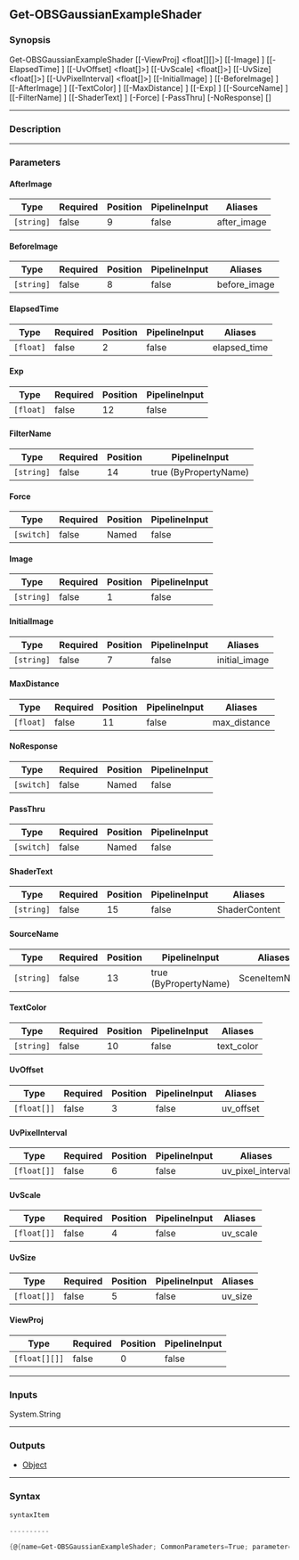 Get-OBSGaussianExampleShader
----------------------------

### Synopsis

Get-OBSGaussianExampleShader [[-ViewProj] <float[][]>] [[-Image] <string>] [[-ElapsedTime] <float>] [[-UvOffset] <float[]>] [[-UvScale] <float[]>] [[-UvSize] <float[]>] [[-UvPixelInterval] <float[]>] [[-InitialImage] <string>] [[-BeforeImage] <string>] [[-AfterImage] <string>] [[-TextColor] <string>] [[-MaxDistance] <float>] [[-Exp] <float>] [[-SourceName] <string>] [[-FilterName] <string>] [[-ShaderText] <string>] [-Force] [-PassThru] [-NoResponse] [<CommonParameters>]

---

### Description

---

### Parameters
#### **AfterImage**

|Type      |Required|Position|PipelineInput|Aliases    |
|----------|--------|--------|-------------|-----------|
|`[string]`|false   |9       |false        |after_image|

#### **BeforeImage**

|Type      |Required|Position|PipelineInput|Aliases     |
|----------|--------|--------|-------------|------------|
|`[string]`|false   |8       |false        |before_image|

#### **ElapsedTime**

|Type     |Required|Position|PipelineInput|Aliases     |
|---------|--------|--------|-------------|------------|
|`[float]`|false   |2       |false        |elapsed_time|

#### **Exp**

|Type     |Required|Position|PipelineInput|
|---------|--------|--------|-------------|
|`[float]`|false   |12      |false        |

#### **FilterName**

|Type      |Required|Position|PipelineInput        |
|----------|--------|--------|---------------------|
|`[string]`|false   |14      |true (ByPropertyName)|

#### **Force**

|Type      |Required|Position|PipelineInput|
|----------|--------|--------|-------------|
|`[switch]`|false   |Named   |false        |

#### **Image**

|Type      |Required|Position|PipelineInput|
|----------|--------|--------|-------------|
|`[string]`|false   |1       |false        |

#### **InitialImage**

|Type      |Required|Position|PipelineInput|Aliases      |
|----------|--------|--------|-------------|-------------|
|`[string]`|false   |7       |false        |initial_image|

#### **MaxDistance**

|Type     |Required|Position|PipelineInput|Aliases     |
|---------|--------|--------|-------------|------------|
|`[float]`|false   |11      |false        |max_distance|

#### **NoResponse**

|Type      |Required|Position|PipelineInput|
|----------|--------|--------|-------------|
|`[switch]`|false   |Named   |false        |

#### **PassThru**

|Type      |Required|Position|PipelineInput|
|----------|--------|--------|-------------|
|`[switch]`|false   |Named   |false        |

#### **ShaderText**

|Type      |Required|Position|PipelineInput|Aliases      |
|----------|--------|--------|-------------|-------------|
|`[string]`|false   |15      |false        |ShaderContent|

#### **SourceName**

|Type      |Required|Position|PipelineInput        |Aliases      |
|----------|--------|--------|---------------------|-------------|
|`[string]`|false   |13      |true (ByPropertyName)|SceneItemName|

#### **TextColor**

|Type      |Required|Position|PipelineInput|Aliases   |
|----------|--------|--------|-------------|----------|
|`[string]`|false   |10      |false        |text_color|

#### **UvOffset**

|Type       |Required|Position|PipelineInput|Aliases  |
|-----------|--------|--------|-------------|---------|
|`[float[]]`|false   |3       |false        |uv_offset|

#### **UvPixelInterval**

|Type       |Required|Position|PipelineInput|Aliases          |
|-----------|--------|--------|-------------|-----------------|
|`[float[]]`|false   |6       |false        |uv_pixel_interval|

#### **UvScale**

|Type       |Required|Position|PipelineInput|Aliases |
|-----------|--------|--------|-------------|--------|
|`[float[]]`|false   |4       |false        |uv_scale|

#### **UvSize**

|Type       |Required|Position|PipelineInput|Aliases|
|-----------|--------|--------|-------------|-------|
|`[float[]]`|false   |5       |false        |uv_size|

#### **ViewProj**

|Type         |Required|Position|PipelineInput|
|-------------|--------|--------|-------------|
|`[float[][]]`|false   |0       |false        |

---

### Inputs
System.String

---

### Outputs
* [Object](https://learn.microsoft.com/en-us/dotnet/api/System.Object)

---

### Syntax
```PowerShell
syntaxItem
```
```PowerShell
----------
```
```PowerShell
{@{name=Get-OBSGaussianExampleShader; CommonParameters=True; parameter=System.Object[]}}
```
